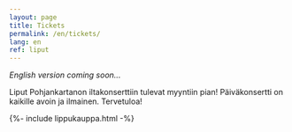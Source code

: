 ```yaml
---
layout: page
title: Tickets
permalink: /en/tickets/
lang: en
ref: liput
---
```

*English version coming soon...*

Liput Pohjankartanon iltakonserttiin tulevat myyntiin pian! Päiväkonsertti on kaikille avoin ja ilmainen. Tervetuloa!

{%- include lippukauppa.html -%}


